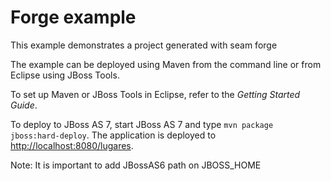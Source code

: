 Forge example
==================

This example demonstrates a project generated with seam forge

The example can be deployed using Maven from the command line or from Eclipse using
JBoss Tools.

To set up Maven or JBoss Tools in Eclipse, refer to the _Getting Started Guide_.

To deploy to JBoss AS 7, start JBoss AS 7 and type `mvn package jboss:hard-deploy`.
The application is deployed to <http://localhost:8080/lugares>. 

Note:
It is important to add JBossAS6 path on JBOSS_HOME